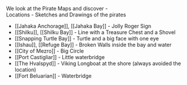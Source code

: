 We look at the Pirate Maps and discover -  
Locations - Sketches and Drawings of the pirates

- [[Jahaka Anchorage]], [[Jahaka Bay]] - Jolly Roger Sign
- [[Shilku]], [[Shilku Bay]] - Line with a Treasure Chest and a Shovel
- [[Snapping Turtle Bay]] - Turtle and a big face with one eye
- [[Ishau]], [[Refuge Bay]] - Broken Walls inside the bay and water
- [[City of Mezro]] - Big Circle
- [[Port Castigliar]] - Little waterbridge
- [[The Hvalspyd]] - Viking Longboat at the shore (always avoided the location)
- [[Fort Beluarian]] - Waterbridge